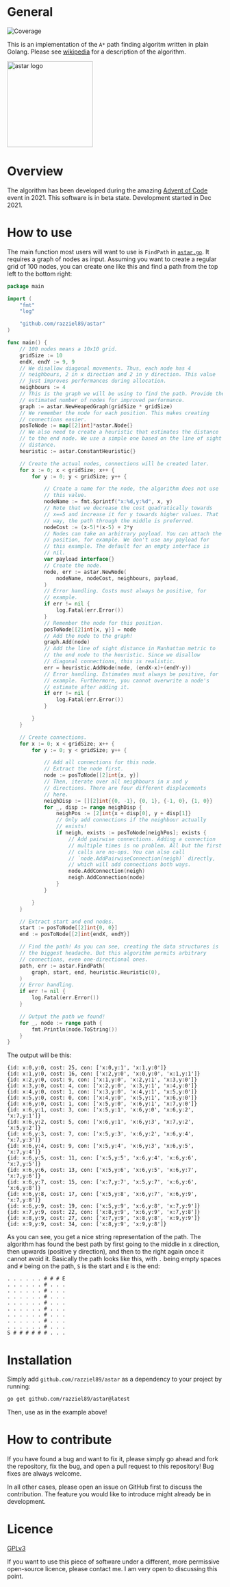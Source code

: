 # General
![Coverage](https://img.shields.io/badge/Coverage-100.0%25-brightgreen)

This is an implementation of the `A*` path finding algoritm written in plain
Golang.
Please see [wikipedia](https://en.wikipedia.org/wiki/A*_search_algorithm) for a
description of the algorithm.

<img src="./logo.png" alt="astar logo" width="200"/>

# Overview

The algorithm has been developed during the amazing [Advent of
Code](https://adventofcode.com) event in 2021.
This software is in beta state.
Development started in Dec 2021.

# How to use

The main function most users will want to use is `FindPath` in
[`astar.go`](./astar.go).
It requires a graph of nodes as input.
Assuming you want to create a regular grid of 100 nodes, you can create one like
this and find a path from the top left to the bottom right:

```go
package main

import (
    "fmt"
    "log"

    "github.com/razziel89/astar"
)

func main() {
    // 100 nodes means a 10x10 grid.
    gridSize := 10
    endX, endY := 9, 9
    // We disallow diagonal movements. Thus, each node has 4
    // neighbours, 2 in x direction and 2 in y direction. This value
    // just improves performances during allocation.
    neighbours := 4
    // This is the graph we will be using to find the path. Provide the
    // estimated number of nodes for improved performance.
    graph := astar.NewHeapedGraph(gridSize * gridSize)
    // We remember the node for each position. This makes creating
    // connections easier.
    posToNode := map[[2]int]*astar.Node{}
    // We also need to create a heuristic that estimates the distance
    // to the end node. We use a simple one based on the line of sight
    // distance.
    heuristic := astar.ConstantHeuristic{}

    // Create the actual nodes, connections will be created later.
    for x := 0; x < gridSize; x++ {
        for y := 0; y < gridSize; y++ {

            // Create a name for the node, the algorithm does not use
            // this value.
            nodeName := fmt.Sprintf("x:%d,y:%d", x, y)
            // Note that we decrease the cost quadratically towards
            // x==5 and increase it for y towards higher values. That
            // way, the path through the middle is preferred.
            nodeCost := (x-5)*(x-5) + 2*y
            // Nodes can take an arbitrary payload. You can attach the
            // position, for example. We don't use any payload for
            // this example. The default for an empty interface is
            // nil.
            var payload interface{}
            // Create the node.
            node, err := astar.NewNode(
                nodeName, nodeCost, neighbours, payload,
            )
            // Error handling. Costs must always be positive, for
            // example.
            if err != nil {
                log.Fatal(err.Error())
            }
            // Remember the node for this position.
            posToNode[[2]int{x, y}] = node
            // Add the node to the graph!
            graph.Add(node)
            // Add the line of sight distance in Manhattan metric to
            // the end node to the heuristic. Since we disallow
            // diagonal connections, this is realistic.
            err = heuristic.AddNode(node, (endX-x)+(endY-y))
            // Error handling. Estimates must always be positive, for
            // example. Furthermore, you cannot overwrite a node's
            // estimate after adding it.
            if err != nil {
                log.Fatal(err.Error())
            }

        }
    }

    // Create connections.
    for x := 0; x < gridSize; x++ {
        for y := 0; y < gridSize; y++ {

            // Add all connections for this node.
            // Extract the node first.
            node := posToNode[[2]int{x, y}]
            // Then, iterate over all neighbours in x and y
            // directions. There are four different displacements
            // here.
            neighDisp := [][2]int{{0, -1}, {0, 1}, {-1, 0}, {1, 0}}
            for _, disp := range neighDisp {
                neighPos := [2]int{x + disp[0], y + disp[1]}
                // Only add connections if the neighbour actually
                // exists!
                if neigh, exists := posToNode[neighPos]; exists {
                    // Add pairwise connections. Adding a connection
                    // multiple times is no problem. All but the first
                    // calls are no-ops. You can also call
                    // `node.AddPairwiseConnection(neigh)` directly,
                    // which will add connections both ways.
                    node.AddConnection(neigh)
                    neigh.AddConnection(node)
                }
            }

        }
    }

    // Extract start and end nodes.
    start := posToNode[[2]int{0, 0}]
    end := posToNode[[2]int{endX, endY}]

    // Find the path! As you can see, creating the data structures is
    // the biggest headache. But this algorithm permits arbitrary
    // connections, even one-directional ones.
    path, err := astar.FindPath(
        graph, start, end, heuristic.Heuristic(0),
    )
    // Error handling.
    if err != nil {
        log.Fatal(err.Error())
    }

    // Output the path we found!
    for _, node := range path {
        fmt.Println(node.ToString())
    }
}
```

The output will be this:

```
{id: x:0,y:0, cost: 25, con: ['x:0,y:1', 'x:1,y:0']}
{id: x:1,y:0, cost: 16, con: ['x:2,y:0', 'x:0,y:0', 'x:1,y:1']}
{id: x:2,y:0, cost: 9, con: ['x:1,y:0', 'x:2,y:1', 'x:3,y:0']}
{id: x:3,y:0, cost: 4, con: ['x:2,y:0', 'x:3,y:1', 'x:4,y:0']}
{id: x:4,y:0, cost: 1, con: ['x:3,y:0', 'x:4,y:1', 'x:5,y:0']}
{id: x:5,y:0, cost: 0, con: ['x:4,y:0', 'x:5,y:1', 'x:6,y:0']}
{id: x:6,y:0, cost: 1, con: ['x:5,y:0', 'x:6,y:1', 'x:7,y:0']}
{id: x:6,y:1, cost: 3, con: ['x:5,y:1', 'x:6,y:0', 'x:6,y:2', 'x:7,y:1']}
{id: x:6,y:2, cost: 5, con: ['x:6,y:1', 'x:6,y:3', 'x:7,y:2', 'x:5,y:2']}
{id: x:6,y:3, cost: 7, con: ['x:5,y:3', 'x:6,y:2', 'x:6,y:4', 'x:7,y:3']}
{id: x:6,y:4, cost: 9, con: ['x:5,y:4', 'x:6,y:3', 'x:6,y:5', 'x:7,y:4']}
{id: x:6,y:5, cost: 11, con: ['x:5,y:5', 'x:6,y:4', 'x:6,y:6', 'x:7,y:5']}
{id: x:6,y:6, cost: 13, con: ['x:5,y:6', 'x:6,y:5', 'x:6,y:7', 'x:7,y:6']}
{id: x:6,y:7, cost: 15, con: ['x:7,y:7', 'x:5,y:7', 'x:6,y:6', 'x:6,y:8']}
{id: x:6,y:8, cost: 17, con: ['x:5,y:8', 'x:6,y:7', 'x:6,y:9', 'x:7,y:8']}
{id: x:6,y:9, cost: 19, con: ['x:5,y:9', 'x:6,y:8', 'x:7,y:9']}
{id: x:7,y:9, cost: 22, con: ['x:8,y:9', 'x:6,y:9', 'x:7,y:8']}
{id: x:8,y:9, cost: 27, con: ['x:7,y:9', 'x:8,y:8', 'x:9,y:9']}
{id: x:9,y:9, cost: 34, con: ['x:8,y:9', 'x:9,y:8']}
```

As you can see, you get a nice string representation of the path.
The algorithm has found the best path by first going to the middle in x
direction, then upwards (positive y direction), and then to the right again
once it cannot avoid it.
Basically the path looks like this, with `.` being empty spaces and `#` being on
the path, `S` is the start and `E` is the end:

```
. . . . . . # # # E
. . . . . . # . . .
. . . . . . # . . .
. . . . . . # . . .
. . . . . . # . . .
. . . . . . # . . .
. . . . . . # . . .
. . . . . . # . . .
. . . . . . # . . .
S # # # # # # . . .
```

# Installation

Simply add `github.com/razziel89/astar` as a dependency to your project by
running:
```bash
go get github.com/razziel89/astar@latest
```
Then, use as in the example above!

# How to contribute

If you have found a bug and want to fix it, please simply go ahead and fork the
repository, fix the bug, and open a pull request to this repository!
Bug fixes are always welcome.

In all other cases, please open an issue on GitHub first to discuss the
contribution.
The feature you would like to introduce might already be in development.

# Licence

[GPLv3](./LICENCE)

If you want to use this piece of software under a different, more permissive
open-source licence, please contact me.
I am very open to discussing this point.
